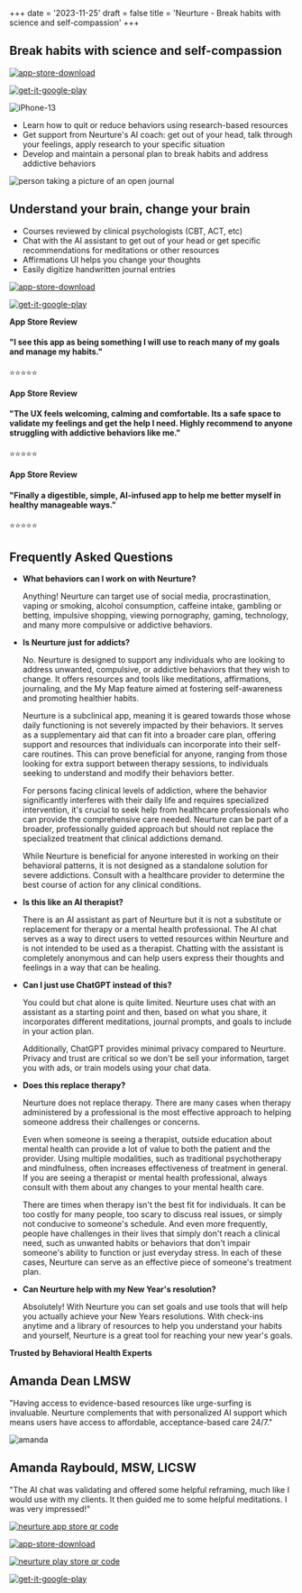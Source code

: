 +++
date = '2023-11-25'
draft = false
title = 'Neurture - Break habits with science and self-compassion'
+++

## Break habits with science and self-compassion

[![app-store-download](https://images.squarespace-cdn.com/content/v1/656e8d56424c0c6739af3e79/102fb15e-f88d-46fc-99dd-04e9e6082e8c/app-store-download.png)](https://apps.apple.com/app/id6467687675)

[![get-it-google-play](https://images.squarespace-cdn.com/content/v1/656e8d56424c0c6739af3e79/99cde65d-ff95-4771-a15d-072454d275ea/get-it-google-play.png)](https://play.google.com/store/apps/details?id=com.bradydowling.unshame)

![iPhone-13](https://images.squarespace-cdn.com/content/v1/656e8d56424c0c6739af3e79/2097e573-1bcf-4d03-a964-6de69dd8f066/iPhone-13.png)

- Learn how to quit or reduce behaviors using research-based resources
- Get support from Neurture's AI coach: get out of your head, talk through your feelings, apply research to your specific situation
- Develop and maintain a personal plan to break habits and address addictive behaviors

![person taking a picture of an open journal](https://images.squarespace-cdn.com/content/v1/656e8d56424c0c6739af3e79/f4291f35-03e0-4fd3-a73d-c97310764e30/picture-journal.png)

## Understand your brain, change your brain

- Courses reviewed by clinical psychologists (CBT, ACT, etc)
- Chat with the AI assistant to get out of your head or get specific recommendations for meditations or other resources
- Affirmations UI helps you change your thoughts
- Easily digitize handwritten journal entries

[![app-store-download](https://images.squarespace-cdn.com/content/v1/656e8d56424c0c6739af3e79/102fb15e-f88d-46fc-99dd-04e9e6082e8c/app-store-download.png)](https://apps.apple.com/app/id6467687675)

[![get-it-google-play](https://images.squarespace-cdn.com/content/v1/656e8d56424c0c6739af3e79/99cde65d-ff95-4771-a15d-072454d275ea/get-it-google-play.png)](https://play.google.com/store/apps/details?id=com.bradydowling.unshame)

**App Store Review**

#### "I see this app as being something I will use to reach many of my goals and manage my habits."

⭐⭐⭐⭐⭐

**App Store Review**

#### "The UX feels welcoming, calming and comfortable. Its a safe space to validate my feelings and get the help I need. Highly recommend to anyone struggling with addictive behaviors like me."

⭐⭐⭐⭐⭐

**App Store Review**

#### "Finally a digestible, simple, AI-infused app to help me better myself in healthy manageable ways."

⭐⭐⭐⭐⭐

## Frequently Asked Questions

- **What behaviors can I work on with Neurture?**

  Anything! Neurture can target use of social media, procrastination, vaping or smoking, alcohol consumption, caffeine intake, gambling or betting, impulsive shopping, viewing pornography, gaming, technology, and many more compulsive or addictive behaviors.

- **Is Neurture just for addicts?**

  No. Neurture is designed to support any individuals who are looking to address unwanted, compulsive, or addictive behaviors that they wish to change. It offers resources and tools like meditations, affirmations, journaling, and the My Map feature aimed at fostering self-awareness and promoting healthier habits.

  Neurture is a subclinical app, meaning it is geared towards those whose daily functioning is not severely impacted by their behaviors. It serves as a supplementary aid that can fit into a broader care plan, offering support and resources that individuals can incorporate into their self-care routines. This can prove beneficial for anyone, ranging from those looking for extra support between therapy sessions, to individuals seeking to understand and modify their behaviors better.

  For persons facing clinical levels of addiction, where the behavior significantly interferes with their daily life and requires specialized intervention, it's crucial to seek help from healthcare professionals who can provide the comprehensive care needed. Neurture can be part of a broader, professionally guided approach but should not replace the specialized treatment that clinical addictions demand.

  While Neurture is beneficial for anyone interested in working on their behavioral patterns, it is not designed as a standalone solution for severe addictions. Consult with a healthcare provider to determine the best course of action for any clinical conditions.

- **Is this like an AI therapist?**

  There is an AI assistant as part of Neurture but it is not a substitute or replacement for therapy or a mental health professional. The AI chat serves as a way to direct users to vetted resources within Neurture and is not intended to be used as a therapist. Chatting with the assistant is completely anonymous and can help users express their thoughts and feelings in a way that can be healing.

- **Can I just use ChatGPT instead of this?**

  You could but chat alone is quite limited. Neurture uses chat with an assistant as a starting point and then, based on what you share, it incorporates different meditations, journal prompts, and goals to include in your action plan.

  Additionally, ChatGPT provides minimal privacy compared to Neurture. Privacy and trust are critical so we don't be sell your information, target you with ads, or train models using your chat data.

- **Does this replace therapy?**

  Neurture does not replace therapy. There are many cases when therapy administered by a professional is the most effective approach to helping someone address their challenges or concerns.

  Even when someone is seeing a therapist, outside education about mental health can provide a lot of value to both the patient and the provider. Using multiple modalities, such as traditional psychotherapy and mindfulness, often increases effectiveness of treatment in general. If you are seeing a therapist or mental health professional, always consult with them about any changes to your mental health care.

  There are times when therapy isn't the best fit for individuals. It can be too costly for many people, too scary to discuss real issues, or simply not conducive to someone's schedule. And even more frequently, people have challenges in their lives that simply don't reach a clinical need, such as unwanted habits or behaviors that don't impair someone's ability to function or just everyday stress. In each of these cases, Neurture can serve as an effective piece of someone's treatment plan.

- **Can Neurture help with my New Year's resolution?**

  Absolutely! With Neurture you can set goals and use tools that will help you actually achieve your New Years resolutions. With check-ins anytime and a library of resources to help you understand your habits and yourself, Neurture is a great tool for reaching your new year's goals.

**Trusted by Behavioral Health Experts**

## Amanda Dean LMSW

"Having access to evidence-based resources like urge-surfing is invaluable. Neurture complements that with personalized AI support which means users have access to affordable, acceptance-based care 24/7."

![amanda](https://images.squarespace-cdn.com/content/v1/656e8d56424c0c6739af3e79/7f93e376-5b72-4242-89bd-4232dcef46dd/amanda.jpg)

## Amanda Raybould, MSW, LICSW

"The AI chat was validating and offered some helpful reframing, much like I would use with my clients. It then guided me to some helpful meditations. I was very impressed!"

[![neurture app store qr code](https://images.squarespace-cdn.com/content/v1/656e8d56424c0c6739af3e79/3162a6b3-2e30-470c-af70-f48689e29bab/qr-code.jpg)](https://apps.apple.com/app/id6467687675)

[![app-store-download](https://images.squarespace-cdn.com/content/v1/656e8d56424c0c6739af3e79/102fb15e-f88d-46fc-99dd-04e9e6082e8c/app-store-download.png)](https://apps.apple.com/app/id6467687675)

[![neurture play store qr code](https://images.squarespace-cdn.com/content/v1/656e8d56424c0c6739af3e79/459d211e-50ba-47f2-a249-1ec4466c45cd/QRCodeMaker_app_static_qr_0.7191931166296107.png)](https://play.google.com/store/apps/details?id=com.bradydowling.unshame)

[![get-it-google-play](https://images.squarespace-cdn.com/content/v1/656e8d56424c0c6739af3e79/99cde65d-ff95-4771-a15d-072454d275ea/get-it-google-play.png)](https://play.google.com/store/apps/details?id=com.bradydowling.unshame)
